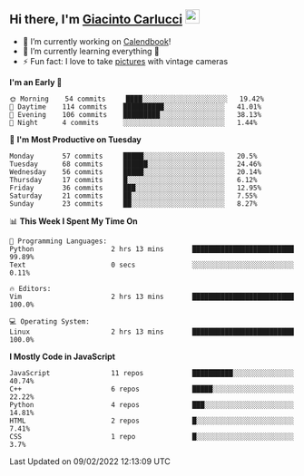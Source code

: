 ## Hi there, I'm [Giacinto Carlucci][website]  <img src="https://media.giphy.com/media/hvRJCLFzcasrR4ia7z/giphy.gif" width="25px">

- 🔭 I’m currently working on [Calendbook][project]!
- 🌱 I’m currently learning everything 🤣
- ⚡ Fun fact: I love to take [pictures][instagram] with vintage cameras

[website]: https://www.giacintocarlucci.it
[project]: https://www.calendbook.com
[twitter]: https://twitter.com/giacintocarlucc
[instagram]: https://instagram.com/giacintocarlucci/
[linkedin]: https://linkedin.com/in/giacintocarlucci

<!--START_SECTION:waka-->
**I'm an Early 🐤** 

```text
🌞 Morning    54 commits     ████░░░░░░░░░░░░░░░░░░░░░   19.42% 
🌆 Daytime    114 commits    ██████████░░░░░░░░░░░░░░░   41.01% 
🌃 Evening    106 commits    █████████░░░░░░░░░░░░░░░░   38.13% 
🌙 Night      4 commits      ░░░░░░░░░░░░░░░░░░░░░░░░░   1.44%

```
📅 **I'm Most Productive on Tuesday** 

```text
Monday       57 commits     █████░░░░░░░░░░░░░░░░░░░░   20.5% 
Tuesday      68 commits     ██████░░░░░░░░░░░░░░░░░░░   24.46% 
Wednesday    56 commits     █████░░░░░░░░░░░░░░░░░░░░   20.14% 
Thursday     17 commits     █░░░░░░░░░░░░░░░░░░░░░░░░   6.12% 
Friday       36 commits     ███░░░░░░░░░░░░░░░░░░░░░░   12.95% 
Saturday     21 commits     ██░░░░░░░░░░░░░░░░░░░░░░░   7.55% 
Sunday       23 commits     ██░░░░░░░░░░░░░░░░░░░░░░░   8.27%

```


📊 **This Week I Spent My Time On** 

```text
💬 Programming Languages: 
Python                   2 hrs 13 mins       █████████████████████████   99.89% 
Text                     0 secs              ░░░░░░░░░░░░░░░░░░░░░░░░░   0.11%

🔥 Editors: 
Vim                      2 hrs 13 mins       █████████████████████████   100.0%

💻 Operating System: 
Linux                    2 hrs 13 mins       █████████████████████████   100.0%

```

**I Mostly Code in JavaScript** 

```text
JavaScript               11 repos            ██████████░░░░░░░░░░░░░░░   40.74% 
C++                      6 repos             █████░░░░░░░░░░░░░░░░░░░░   22.22% 
Python                   4 repos             ███░░░░░░░░░░░░░░░░░░░░░░   14.81% 
HTML                     2 repos             █░░░░░░░░░░░░░░░░░░░░░░░░   7.41% 
CSS                      1 repo              █░░░░░░░░░░░░░░░░░░░░░░░░   3.7%

```



 Last Updated on 09/02/2022 12:13:09 UTC
<!--END_SECTION:waka-->
